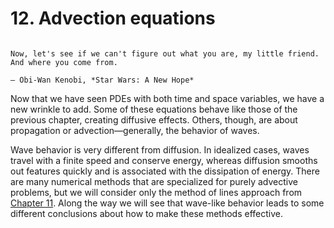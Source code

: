 # 12. Advection equations

```{index} Obi-Wan Kenobi, A New Hope
```

```{epigraph}
Now, let's see if we can't figure out what you are, my little friend. And where you come from.

— Obi-Wan Kenobi, *Star Wars: A New Hope* 
```

Now that we have seen PDEs with both time and space variables, we have a new wrinkle to add. Some of these equations behave like those of the previous chapter, creating diffusive effects. Others, though, are about propagation or advection—generally, the behavior of waves.

Wave behavior is very different from diffusion. In idealized cases, waves travel with a finite speed and conserve energy, whereas diffusion smooths out features quickly and is associated with the dissipation of energy. There are many numerical methods that are specialized for purely advective problems, but we will consider only the method of lines approach from [Chapter 11](../diffusion/overview). Along the way we will see that wave-like behavior leads to some different conclusions about how to make these methods effective.
